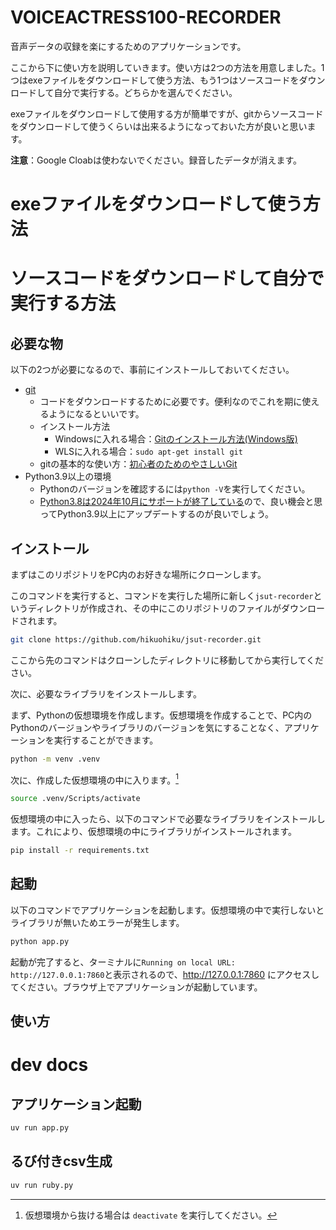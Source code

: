 # VOICEACTRESS100-RECORDER
音声データの収録を楽にするためのアプリケーションです。

ここから下に使い方を説明していきます。使い方は2つの方法を用意しました。1つはexeファイルをダウンロードして使う方法、もう1つはソースコードをダウンロードして自分で実行する。どちらかを選んでください。

exeファイルをダウンロードして使用する方が簡単ですが、gitからソースコードをダウンロードして使うくらいは出来るようになっておいた方が良いと思います。

**注意**：Google Cloabは使わないでください。録音したデータが消えます。

# exeファイルをダウンロードして使う方法


# ソースコードをダウンロードして自分で実行する方法

## 必要な物
以下の2つが必要になるので、事前にインストールしておいてください。
- [git](https://git-scm.com/)
  - コードをダウンロードするために必要です。便利なのでこれを期に使えるようになるといいです。
  - インストール方法
    - Windowsに入れる場合：[Gitのインストール方法(Windows版)](https://qiita.com/T-H9703EnAc/items/4fbe6593d42f9a844b1c)
    - WLSに入れる場合：`sudo apt-get install git`
  - gitの基本的な使い方：[初心者のためのやさしいGit](https://zenn.dev/getgotgoto/articles/506bcfbcd55149)
- Python3.9以上の環境
  - Pythonのバージョンを確認するには`python -V`を実行してください。
  - [Python3.8は2024年10月にサポートが終了している](https://devguide.python.org/versions/)ので、良い機会と思ってPython3.9以上にアップデートするのが良いでしょう。


## インストール
まずはこのリポジトリをPC内のお好きな場所にクローンします。

このコマンドを実行すると、コマンドを実行した場所に新しく`jsut-recorder`というディレクトリが作成され、その中にこのリポジトリのファイルがダウンロードされます。
```bash
git clone https://github.com/hikuohiku/jsut-recorder.git
```
ここから先のコマンドはクローンしたディレクトリに移動してから実行してください。

次に、必要なライブラリをインストールします。

まず、Pythonの仮想環境を作成します。仮想環境を作成することで、PC内のPythonのバージョンやライブラリのバージョンを気にすることなく、アプリケーションを実行することができます。
```bash
python -m venv .venv
```
次に、作成した仮想環境の中に入ります。[^1]
```bash
source .venv/Scripts/activate
```

[^1]: 仮想環境から抜ける場合は `deactivate` を実行してください。

仮想環境の中に入ったら、以下のコマンドで必要なライブラリをインストールします。これにより、仮想環境の中にライブラリがインストールされます。
```bash
pip install -r requirements.txt
```

## 起動
以下のコマンドでアプリケーションを起動します。仮想環境の中で実行しないとライブラリが無いためエラーが発生します。
```bash
python app.py
```
起動が完了すると、ターミナルに`Running on local URL:  http://127.0.0.1:7860`と表示されるので、http://127.0.0.1:7860 にアクセスしてください。ブラウザ上でアプリケーションが起動しています。

## 使い方





# dev docs

## アプリケーション起動

```bash
uv run app.py
```


## るび付きcsv生成
```bash
uv run ruby.py
```
